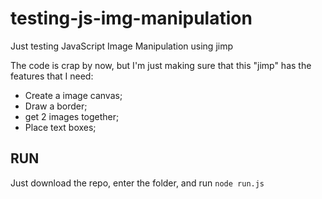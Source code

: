 # testing-js-img-manipulation
Just testing JavaScript Image Manipulation using jimp


The code is crap by now, but I'm just making sure that this "jimp" has the features that I need:

- Create a image canvas; 
- Draw a border; 
- get 2 images together; 
- Place text boxes; 

RUN
----------
Just download the repo, enter the folder, and run `node run.js`

